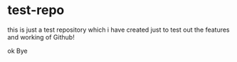 # test-repo

this is just a test repository which i have created just to test out the features and working of Github!

ok Bye
